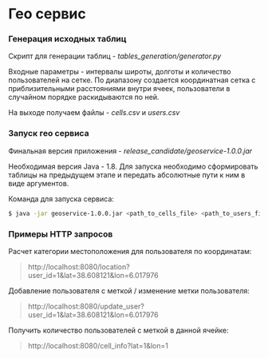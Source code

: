 # Гео сервис

### Генерация исходных таблиц

Скрипт для генерации таблиц - *tables_generation/generator.py*

Входные параметры - интервалы широты, долготы и количество пользователей на сетке.
По диапазону создается координатная сетка с приблизительными расстояниями внутри ячеек,
пользователи в случайном порядке раскидываются по ней.

На выходе получаем файлы - *cells.csv* и *users.csv*

### Запуск гео сервиса

Финальная версия приложения - *release_candidate/geoservice-1.0.0.jar*

Необходимая версия Java - 1.8.
Для запуска необходимо сформировать таблицы на предыдущем этапе и передать
абсолютные пути к ним в виде аргументов.

Команда для запуска сервиса:

```sh
$ java -jar geoservice-1.0.0.jar <path_to_cells_file> <path_to_users_file>
```

### Примеры HTTP запросов

Расчет категории местоположения для пользователя по координатам:

> http://localhost:8080/location?user_id=1&lat=38.608121&lon=6.017976

Добавление пользователя с меткой / изменение метки пользователя:

> http://localhost:8080/update_user?user_id=1&lat=38.608121&lon=6.017976

Получить количество пользователей с меткой в данной ячейке:

> http://localhost:8080/cell_info?lat=1&lon=1






